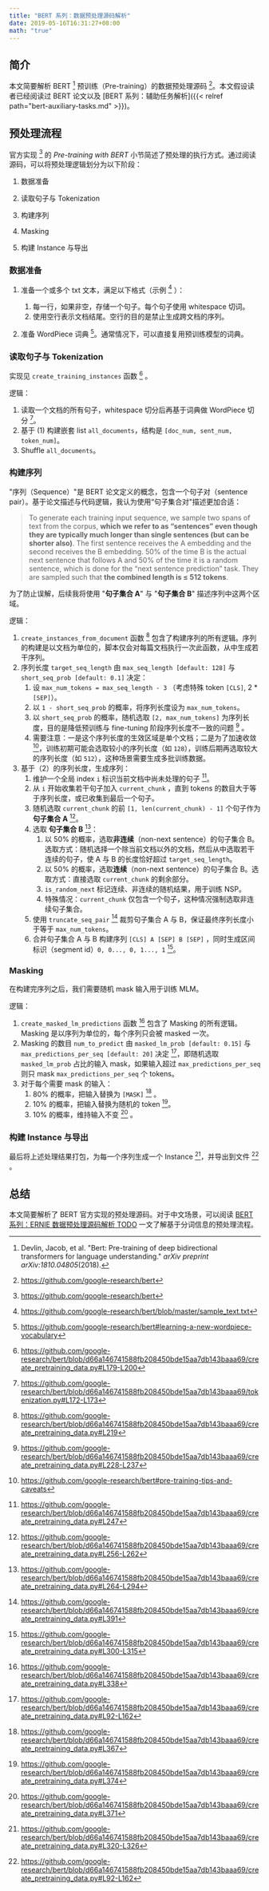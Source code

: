 ```yaml
---
title: "BERT 系列：数据预处理源码解析"
date: 2019-05-16T16:31:27+08:00
math: "true"
---
```




## 简介

本文简要解析 BERT [^1]  预训练（Pre-training）的数据预处理源码 [^2]。本文假设读者已经阅读过 BERT 论文以及 [BERT 系列：辅助任务解析]({{< relref path="bert-auxiliary-tasks.md" >}})。



## 预处理流程

官方实现 [^2] 的 *Pre-training with BERT* 小节简述了预处理的执行方式。通过阅读源码，可以将预处理逻辑划分为以下阶段：

1.  数据准备

2.  读取句子与 Tokenization
3.  构建序列
4.  Masking
5.  构建 Instance 与导出



### 数据准备

1.  准备一个或多个 txt 文本，满足以下格式（示例 [^3] ）：
    1.  每一行，如果非空，存储一个句子。每个句子使用 whitespace 切词。
    2.  使用空行表示文档结尾。空行的目的是禁止生成跨文档的序列。

2.  准备 WordPiece 词典 [^4]。通常情况下，可以直接复用预训练模型的词典。



### 读取句子与 Tokenization

实现见 `create_training_instances` 函数 [^5] 。

逻辑：

1.  读取一个文档的所有句子，whitespace 切分后再基于词典做 WordPiece 切分 [^6]。
2.  基于 (1) 构建嵌套 list  `all_documents`，结构是 `[doc_num, sent_num, token_num]`。
3.  Shuffle `all_documents`。



### 构建序列

"序列（Sequence）"是 BERT 论文定义的概念，包含一个句子对（sentence pair）。基于论文描述与代码逻辑，我认为使用“句子集合对"描述更加合适：

>   To generate each training input sequence, we sample two spans of text from the corpus, **which we refer to as “sentences” even though they are typically much longer than single sentences (but can be shorter also)**. The first sentence receives the A embedding and the second receives the B embedding. 50% of the time B is the actual next sentence that follows A and 50% of the time it is a random sentence, which is done for the “next sentence prediction” task. They are sampled such that **the combined length is ≤ 512 tokens**.

为了防止误解，后续我将使用 "**句子集合 A**" 与 "**句子集合 B**" 描述序列中这两个区域。

逻辑：

1.  `create_instances_from_document` 函数 [^7] 包含了构建序列的所有逻辑。序列的构建是以文档为单位的，脚本仅会对每篇文档执行一次此函数，从中生成若干序列。
2.  序列长度 `target_seq_length` 由 `max_seq_length [default: 128]` 与 `short_seq_prob [default: 0.1]` 决定：
    1.  设 `max_num_tokens = max_seq_length - 3` （考虑特殊 token  `[CLS]`, 2 * `[SEP]`）。
    2.  以 `1 - short_seq_prob` 的概率，将序列长度设为 `max_num_tokens`。
    3.  以 `short_seq_prob` 的概率，随机选取 `[2, max_num_tokens]`  为序列长度，目的是降低预训练与 fine-tuning 阶段序列长度不一致的问题 [^8] 。
    4.  需要注意：一是这个序列长度的生效区域是单个文档；二是为了加速收敛 [^9]，训练初期可能会选取较小的序列长度（如 `128`），训练后期再选取较大的序列长度（如 `512`），这种场景需要生成多批训练数据。
3.  基于（2）的序列长度，生成序列：
    1.  维护一个全局 index `i` 标识当前文档中尚未处理的句子 [^21]。
    2.  从 `i` 开始收集若干句子加入 `current_chunk` ，直到 tokens 的数目大于等于序列长度，或已收集到最后一个句子。
    3.  随机选取 `current_chunk` 的前 `[1, len(current_chunk) - 1]` 个句子作为**句子集合 A** [^12]。 
    4.  选取 **句子集合 B** [^11]：
        1.  以 50% 的概率，选取**非连续**（non-next sentence）的句子集合 B。选取方式：随机选择一个除当前文档以外的文档，然后从中选取若干连续的句子，使 A 与 B 的长度恰好超过 `target_seq_length`。
        2.  以 50% 的概率，选取**连续**（non-next sentence）的句子集合 B。选取方式：直接选取 `current_chunk` 的剩余部分。
        3.  `is_random_next`  标记连续、非连续的随机结果，用于训练 NSP。
        4.  特殊情况：`current_chunk` 仅包含一个句子，这种情况强制选取非连续句子集合。
    5.  使用 `truncate_seq_pair` [^10] 裁剪句子集合 A 与 B，保证最终序列长度小于等于 `max_num_tokens`。
    6.  合并句子集合 A 与 B 构建序列 `[CLS] A [SEP] B [SEP]` ，同时生成区间标识（segment id）`0, 0..., 0, 1..., 1` [^13]。



### Masking

在构建完序列之后，我们需要随机 mask 输入用于训练 MLM。

逻辑：

1.  `create_masked_lm_predictions` 函数 [^14] 包含了 Masking 的所有逻辑。Masking 是以序列为单位的，每个序列只会被 masked 一次。
2.  Masking 的数目 `num_to_predict` 由 `masked_lm_prob [default: 0.15]`  与 `max_predictions_per_seq [default: 20]` 决定 [^20]，即随机选取 `masked_lm_prob` 占比的输入 mask，如果输入超过 `max_predictions_per_seq` 则只 mask `max_predictions_per_seq` 个 tokens。
3.  对于每个需要 mask 的输入：
    1.  80% 的概率，把输入替换为 `[MASK]` [^16] 。
    2.  10% 的概率，把输入替换为随机的 token [^17]。
    3.  10% 的概率，维持输入不变 [^18] 。



### 构建 Instance 与导出

最后将上述处理结果打包，为每一个序列生成一个 Instance [^19]，并导出到文件 [^20] 。



## 总结

本文简要解析了 BERT 官方实现的预处理源码。对于中文场景，可以阅读 [BERT 系列：ERNIE 数据预处理源码解析 TODO]({{}}) 一文了解基于分词信息的预处理流程。



[^1]: Devlin, Jacob, et al. "Bert: Pre-training of deep bidirectional transformers for language understanding." *arXiv preprint arXiv:1810.04805*(2018).
[^2]: https://github.com/google-research/bert
[^3]: https://github.com/google-research/bert/blob/master/sample_text.txt
[^4]: https://github.com/google-research/bert#learning-a-new-wordpiece-vocabulary
[^5]: https://github.com/google-research/bert/blob/d66a146741588fb208450bde15aa7db143baaa69/create_pretraining_data.py#L179-L200
[^6]: https://github.com/google-research/bert/blob/d66a146741588fb208450bde15aa7db143baaa69/tokenization.py#L172-L173
[^7]: https://github.com/google-research/bert/blob/d66a146741588fb208450bde15aa7db143baaa69/create_pretraining_data.py#L219
[^8]: https://github.com/google-research/bert/blob/d66a146741588fb208450bde15aa7db143baaa69/create_pretraining_data.py#L228-L237
[^9]: https://github.com/google-research/bert#pre-training-tips-and-caveats
[^10]: https://github.com/google-research/bert/blob/d66a146741588fb208450bde15aa7db143baaa69/create_pretraining_data.py#L391
[^11]: https://github.com/google-research/bert/blob/d66a146741588fb208450bde15aa7db143baaa69/create_pretraining_data.py#L264-L294
[^12]: https://github.com/google-research/bert/blob/d66a146741588fb208450bde15aa7db143baaa69/create_pretraining_data.py#L256-L262
[^13]: https://github.com/google-research/bert/blob/d66a146741588fb208450bde15aa7db143baaa69/create_pretraining_data.py#L300-L315
[^14]: https://github.com/google-research/bert/blob/d66a146741588fb208450bde15aa7db143baaa69/create_pretraining_data.py#L338
[^15]: https://github.com/google-research/bert/blob/d66a146741588fb208450bde15aa7db143baaa69/create_pretraining_data.py#L352-L353
[^16]: https://github.com/google-research/bert/blob/d66a146741588fb208450bde15aa7db143baaa69/create_pretraining_data.py#L367
[^17]: https://github.com/google-research/bert/blob/d66a146741588fb208450bde15aa7db143baaa69/create_pretraining_data.py#L374
[^18]: https://github.com/google-research/bert/blob/d66a146741588fb208450bde15aa7db143baaa69/create_pretraining_data.py#L371
[^19]: https://github.com/google-research/bert/blob/d66a146741588fb208450bde15aa7db143baaa69/create_pretraining_data.py#L320-L326
[^20]: https://github.com/google-research/bert/blob/d66a146741588fb208450bde15aa7db143baaa69/create_pretraining_data.py#L92-L162
[^21]: https://github.com/google-research/bert/blob/d66a146741588fb208450bde15aa7db143baaa69/create_pretraining_data.py#L247

